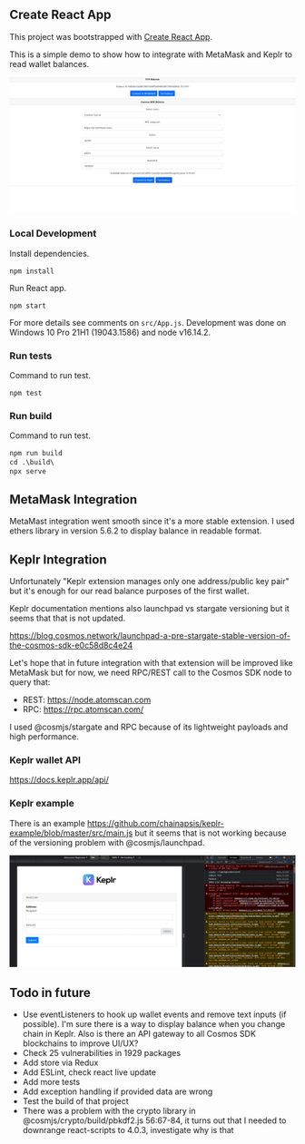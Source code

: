 ## Create React App
This project was bootstrapped with [Create React App](https://github.com/facebook/create-react-app).

This is a simple demo to show how to integrate with MetaMask and Keplr to read wallet balances.

![](main.jpg)

### Local Development

Install dependencies.

```
npm install
```

Run React app.
```
npm start
```

For more details see comments on `src/App.js`. Development was done on Windows 10 Pro 21H1 (19043.1586) and node v16.14.2.

### Run tests

Command to run test.

```
npm test

```

### Run build

Command to run test.

```
npm run build
cd .\build\
npx serve
```

## MetaMask Integration
MetaMast integration went smooth since it's a more stable extension. I used ethers library in version 5.6.2 to display balance in readable format.

## Keplr Integration
Unfortunately "Keplr extension manages only one address/public key pair" but it's enough for our read balance purposes of the first wallet.

Keplr documentation mentions also launchpad vs stargate versioning but it seems that that is not updated.

https://blog.cosmos.network/launchpad-a-pre-stargate-stable-version-of-the-cosmos-sdk-e0c58d8c4e24

Let's hope that in future integration with that extension will be improved like MetaMask but for now, we need RPC/REST call to the Cosmos SDK node to query that:
- REST: https://node.atomscan.com
- RPC: https://rpc.atomscan.com/

I used @cosmjs/stargate and RPC because of its lightweight payloads and high performance.

### Keplr wallet API
https://docs.keplr.app/api/

### Keplr example
There is an example https://github.com/chainapsis/keplr-example/blob/master/src/main.js but it seems that is not working because of the versioning problem with @cosmjs/launchpad.

![](osmosis.jpg)

## Todo in future
- Use eventListeners to hook up wallet events and remove text inputs (if possible). I'm sure there is a way to display balance when you change chain in Keplr. Also is there an API gateway to all Cosmos SDK blockchains to improve UI/UX?
- Check 25 vulnerabilities in 1929 packages
- Add store via Redux 
- Add ESLint, check react live update
- Add more tests
- Add exception handling if provided data are wrong
- Test the build of that project
- There was a problem with the crypto library in @cosmjs/crypto/build/pbkdf2.js 56:67-84, it turns out that I needed to downrange react-scripts to 4.0.3, investigate why is that